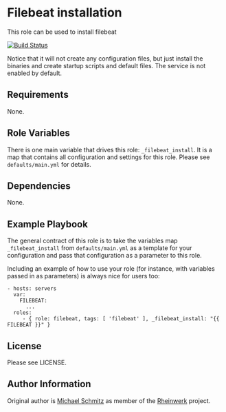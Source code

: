 Filebeat installation
=========

This role can be used to install filebeat

[![Build Status](https://github.com/Rheinwerk/ansible-role-filebeat/actions/workflows/ci.yml/badge.svg)](https://github.com/Rheinwerk/ansible-role-filebeat/actions/workflows/ci.yml)

Notice that it will not create any configuration files, but just install
the binaries and create startup scripts and default files. The service
is not enabled by default.

Requirements
------------

None.

Role Variables
--------------

There is one main variable that drives this role: `_filebeat_install`. It is a map that contains all configuration and settings for this role.
Please see `defaults/main.yml` for details.

Dependencies
------------

None.


Example Playbook
----------------

The general contract of this role is to take the variables map `_filebeat_install` from `defaults/main.yml` as a template for your configuration and pass that configuration as a parameter to this role.

Including an example of how to use your role (for instance, with variables passed in as parameters) is always nice for users too:

    - hosts: servers
      var:
        FILEBEAT:
          ...
      roles:
         - { role: filebeat, tags: [ 'filebeat' ], _filebeat_install: "{{ FILEBEAT }}" }

License
-------

Please see LICENSE.

Author Information
------------------

Original author is [Michael Schmitz](https://github.com/eifelmicha) as member of the [Rheinwerk](https://github.com/Rheinwerk) project.

